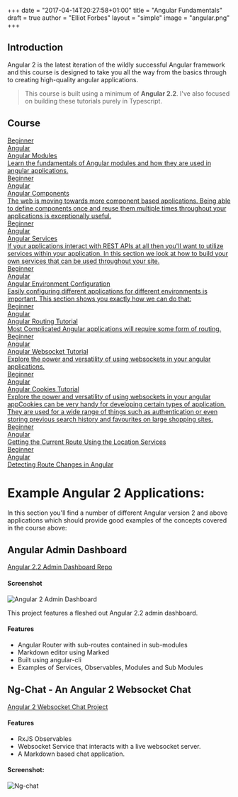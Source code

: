 +++
date = "2017-04-14T20:27:58+01:00"
title = "Angular Fundamentals"
draft = true
author = "Elliot Forbes"
layout = "simple"
image = "angular.png"
+++

## Introduction

Angular 2 is the latest iteration of the wildly successful Angular framework and this course is designed to take you all the way from the basics through to creating high-quality angular applications. 

> This course is built using a minimum of **Angular 2.2**. I've also focused on building these tutorials purely in Typescript.

## Course


<div class="row">
  <div class="col l6">
      <a href="/post/typescript/angular/angular-modules-tutorial/" class="blog-list-article">
          <div class="blog-list-article-date">Beginner</div> 
          <div class="blog-list-article-category">Angular</div>
          <div class="blog-list-article-content">
              <div class="blog-list-article-title">Angular Modules</div>
               <div class="blog-list-article-excerpt">Learn the fundamentals of Angular modules and how they are used in angular applications.</div> 
          </div>
      </a>
  </div>
  <div class="col l6">
      <a href="/post/typescript/angular/angular-components-tutorial/" class="blog-list-article">
          <div class="blog-list-article-date">Beginner</div> 
          <div class="blog-list-article-category">Angular</div>
          <div class="blog-list-article-content">
              <div class="blog-list-article-title">Angular Components</div>
               <div class="blog-list-article-excerpt">The web is moving towards more component based applications. Being able to define components once and reuse them multiple times throughout your applications is exceptionally useful.</div> 
          </div>
      </a>
  </div>
  <div class="col l6">
      <a href="/post/typescript/angular/angular-services-tutorial/" class="blog-list-article">
          <div class="blog-list-article-date">Beginner</div> 
          <div class="blog-list-article-category">Angular</div>
          <div class="blog-list-article-content">
              <div class="blog-list-article-title">Angular Services</div>
               <div class="blog-list-article-excerpt">If your applications interact with REST APIs at all then you'll want to utilize services within your application. In this section we look at how to build your own services that can be used throughout your site. </div> 
          </div>
      </a>
  </div>
  <div class="col l6">
      <a href="/post/typescript/angular/angular-environment-configuration-tutorial/" class="blog-list-article">
          <div class="blog-list-article-date">Beginner</div> 
          <div class="blog-list-article-category">Angular</div>
          <div class="blog-list-article-content">
              <div class="blog-list-article-title">Angular Environment Configuration</div>
               <div class="blog-list-article-excerpt">Easily configuring different applications for different environments is important. This section shows you exactly how we can do that:  </div> 
          </div>
      </a>
  </div>
  <div class="col l6">
      <a href="/post/typescript/angular/angular-routing-tutorial/" class="blog-list-article">
          <div class="blog-list-article-date">Beginner</div> 
          <div class="blog-list-article-category">Angular</div>
          <div class="blog-list-article-content">
              <div class="blog-list-article-title">Angular Routing Tutorial</div>
               <div class="blog-list-article-excerpt">Most Complicated Angular applications will require some form of routing.  </div> 
          </div>
      </a>
  </div>
  <div class="col l6">
      <a href="/post/typescript/angular/angular-websockets-tutorial/" class="blog-list-article">
          <div class="blog-list-article-date">Beginner</div> 
          <div class="blog-list-article-category">Angular</div>
          <div class="blog-list-article-content">
              <div class="blog-list-article-title">Angular Websocket Tutorial</div>
               <div class="blog-list-article-excerpt">Explore the power and versatility of using websockets in your angular applications. </div> 
          </div>
      </a>
  </div>
  <div class="col l6">
      <a href="/post/typescript/angular/angular-cookies-tutorial/" class="blog-list-article">
          <div class="blog-list-article-date">Beginner</div> 
          <div class="blog-list-article-category">Angular</div>
          <div class="blog-list-article-content">
              <div class="blog-list-article-title">Angular Cookies Tutorial</div>
               <div class="blog-list-article-excerpt">Explore the power and versatility of using websockets in your angular appCookies can be very handy for developing certain types of application. They are used for a wide range of things such as authentication or even storing previous search history and favourites on large shopping sites.</div> 
          </div>
      </a>
  </div>
  <div class="col l6">
      <a href="/post/typescript/angular/angular-get-current-route-location/" class="blog-list-article">
          <div class="blog-list-article-date">Beginner</div> 
          <div class="blog-list-article-category">Angular</div>
          <div class="blog-list-article-content">
              <div class="blog-list-article-title">Getting the Current Route Using the Location Services</div>
               <!-- <div class="blog-list-article-excerpt"></div>  -->
          </div>
      </a>
  </div>
  <div class="col l6">
      <a href="/post/typescript/angular/angular-detecting-route-changes/" class="blog-list-article">
          <div class="blog-list-article-date">Beginner</div> 
          <div class="blog-list-article-category">Angular</div>
          <div class="blog-list-article-content">
              <div class="blog-list-article-title">Detecting Route Changes in Angular</div>
               <!-- <div class="blog-list-article-excerpt"></div>  -->
          </div>
      </a>
  </div>
  
</div>


# Example Angular 2 Applications:

In this section you'll find a number of different Angular version 2 and above applications which should provide good examples of the concepts covered in the course above:

## Angular Admin Dashboard

<div class="github-link"><a href="https://github.com/elliotforbes/angular-2-admin">Angular 2.2 Admin Dashboard Repo</a></div>

#### Screenshot

![Angular 2 Admin Dashboard](https://github.com/elliotforbes/angular-2-admin/raw/master/screenshot.png?raw=true)

This project features a fleshed out Angular 2.2 admin dashboard. 

#### Features

* Angular Router with sub-routes contained in sub-modules
* Markdown editor using Marked
* Built using angular-cli
* Examples of Services, Observables, Modules and Sub Modules


## Ng-Chat - An Angular 2 Websocket Chat

<div class="github-link"><a href="https://github.com/elliotforbes/ng-chat">Angular 2 Websocket Chat Project</a></div>

#### Features

* RxJS Observables
* Websocket Service that interacts with a live websocket server.
* A Markdown based chat application. 


#### Screenshot:

![Ng-chat](https://github.com/elliotforbes/ng-chat/raw/master/screenshot.png?raw=true)